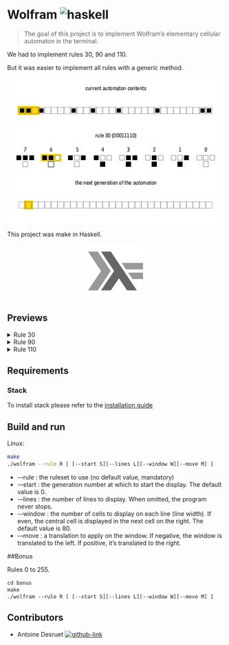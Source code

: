# Wolfram ![haskell](https://img.shields.io/badge/Haskell-5D4F85?style=for-the-badge&logo=haskell&logoColor=white)

> The goal of this project is to implement Wolfram’s elementary cellular automaton in the terminal.

We had to implement rules 30, 90 and 110.

But it was easier to implement all rules with a generic method.

<p align="center">
  <a href="https://fr.wikipedia.org/wiki/Automate_cellulaire">
    <img src=".github/readme_resources/One-d-cellular-automate-rule-30.gif" alt="gif algo">
  </a>
</p>

This project was make in Haskell.

<p align="center">
  <a href="https://www.haskell.org/">
    <img src=".github/readme_resources/haskell_logo.png" alt="Haskell logo">
  </a>
</p>

<h2>Previews</h2>
<details>
    <summary>Rule 30</summary>
    <img src="/.github/readme_resources/rule30.png">
</details>
  <details>
    <summary>Rule 90</summary>
    <img src="/.github/readme_resources/rule90.png">
</details>
<details>
    <summary>Rule 110</summary>
    <img src="/.github/readme_resources/rule110.png">
</details>

## Requirements

### Stack

To install stack please refer to
the [installation guide](https://docs.haskellstack.org/en/stable/install_and_upgrade/)

## Build and run

Linux:

```sh
make
./wolfram --rule R [ [--start S][--lines L][--window W][--move M] ]
```
* -–rule : the ruleset to use (no default value, mandatory)
* -–start : the generation number at which to start the display. The default value is 0.
* -–lines : the number of lines to display. When omitted, the program never stops.
* -–window : the number of cells to display on each line (line width). If even,
the central cell is displayed in the next cell on the right. The default value is 80.
* -–move : a translation to apply on the window. If negative, the window is translated to the left.
If positive, it’s translated to the right.

##Bonus

Rules 0 to 255.
```shell
cd bonus
make
./wolfram --rule R [ [--start S][--lines L][--window W][--move M] ]
```

## Contributors

- Antoine Desruet [![github-link][github-logo]](https://github.com/antwxne)

<!-- Markdown link & img definition's -->

[vsc-installation-doc]: https://code.visualstudio.com/docs/editor/command-line

[cmake-installation-doc]: https://cmake.org/install/

[Github-logo]: https://img.shields.io/badge/GitHub-100000?style=for-the-badge&logo=github&logoColor=white
